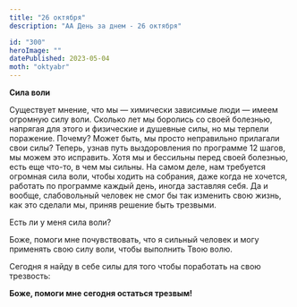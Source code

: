 ```yaml
---
title: "26 октября"
description: "АА День за днем - 26 октября"

id: "300"
heroImage: ""
datePublished: 2023-05-04
moth: "oktyabr"
---
```


**Сила воли**

Существует мнение, что мы — химически зависимые люди — имеем огромную силу
воли. Сколько лет мы боролись со своей болезнью, напрягая для этого и
физические и душевные силы, но мы терпели поражение. Почему? Может быть, мы
просто неправильно прилагали свои силы? Теперь, узнав путь выздоровления по
программе 12 шагов, мы можем это исправить. Хотя мы и бессильны перед своей
болезнью, есть еще что-то, в чем мы сильны. На самом деле, нам требуется
огромная сила воли, чтобы ходить на собрания, даже когда не хочется, работать
по программе каждый день, иногда заставляя себя. Да и вообще, слабовольный
человек не смог бы так изменить свою жизнь, как это сделали мы, приняв решение
быть трезвыми.

Есть ли у меня сила воли?

Боже, помоги мне почувствовать, что я сильный человек и могу применять свою
силу воли, чтобы выполнить Твою волю.

Сегодня я найду в себе силы для того чтобы поработать на свою трезвость:

**Боже, помоги мне сегодня остаться трезвым!**
